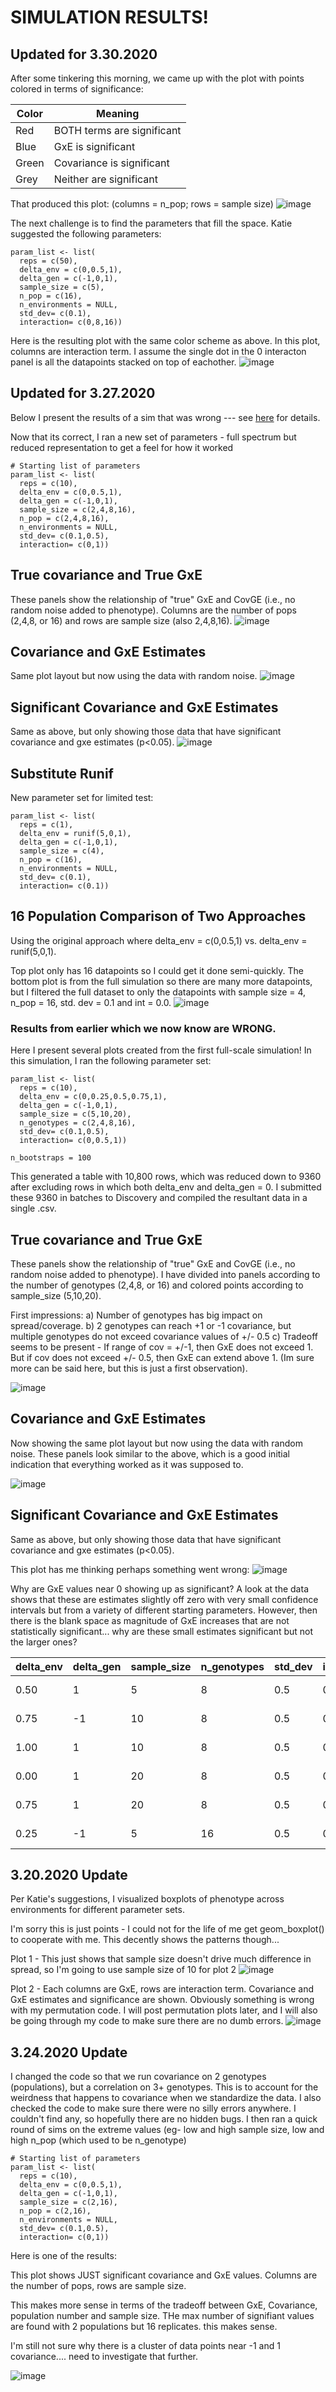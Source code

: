 # SIMULATION RESULTS! #

## Updated for 3.30.2020
After some tinkering this morning, we came up with the plot with points colored in terms of significance: 

Color | Meaning
|---|---|
Red | BOTH terms are significant
Blue | GxE is significant
Green | Covariance is significant
Grey | Neither are significant 

That produced this plot: (columns = n_pop; rows = sample size)
![image](https://github.com/RCN-ECS/CnGV/blob/master/results/Sim_03152020/sig_colored.png)

The next challenge is to find the parameters that fill the space. Katie suggested the following parameters:
```{r}
param_list <- list( 
  reps = c(50),
  delta_env = c(0,0.5,1),
  delta_gen = c(-1,0,1),
  sample_size = c(5), 
  n_pop = c(16),
  n_environments = NULL,
  std_dev= c(0.1),
  interaction= c(0,8,16))
```

Here is the resulting plot with the same color scheme as above. In this plot, columns are interaction term. I assume the single dot in the 0 interacton panel is all the datapoints stacked on top of eachother. 
![image](https://github.com/RCN-ECS/CnGV/blob/master/results/Sim_03152020/interactioncrazy.png)

## Updated for 3.27.2020
Below I present the results of a sim that was wrong --- see [here](https://github.com/RCN-ECS/CnGV/blob/master/notebook/20200325_MA_SimulationDiagnostics.md) for details.

Now that its correct, I ran a new set of parameters - full spectrum but reduced representation to get a feel for how it worked 
```{new params}
# Starting list of parameters
param_list <- list( 
  reps = c(10),
  delta_env = c(0,0.5,1),
  delta_gen = c(-1,0,1),
  sample_size = c(2,4,8,16), 
  n_pop = c(2,4,8,16),
  n_environments = NULL,
  std_dev= c(0.1,0.5),
  interaction= c(0,1))

```
## True covariance and True GxE
These panels show the relationship of "true" GxE and CovGE (i.e., no random noise added to phenotype). Columns are the number of pops (2,4,8, or 16) and rows are sample size (also 2,4,8,16).
![image](https://github.com/RCN-ECS/CnGV/blob/master/results/Sim_03152020/trutrue3.27.png)

## Covariance and GxE Estimates
Same plot layout but now using the data with random noise.
![image](https://github.com/RCN-ECS/CnGV/blob/master/results/Sim_03152020/estest3.27.png)

## Significant Covariance and GxE Estimates
Same as above, but only showing those data that have significant covariance and gxe estimates (p<0.05). 
![image](https://github.com/RCN-ECS/CnGV/blob/master/results/Sim_03152020/sigsig3.27.png)

## Substitute Runif
New parameter set for limited test: 
```{new set}
param_list <- list( 
  reps = c(1),
  delta_env = runif(5,0,1),
  delta_gen = c(-1,0,1),
  sample_size = c(4), 
  n_pop = c(16),
  n_environments = NULL,
  std_dev= c(0.1),
  interaction= c(0.1))
```
## 16 Population Comparison of Two Approaches
Using the original approach where delta_env = c(0,0.5,1) vs. delta_env = runif(5,0,1).

Top plot only has 16 datapoints so I could get it done semi-quickly. The bottom plot is from the full simulation so there are many more datapoints, but I filtered the full dataset to only the datapoints with sample size = 4, n_pop = 16, std. dev = 0.1 and int = 0.0.
![image](https://github.com/RCN-ECS/CnGV/blob/master/results/Sim_03152020/Runifvsfull.png)





### Results from earlier which we now know are WRONG.

Here I present several plots created from the first full-scale simulation! In this simulation, I ran the following parameter set:

```{parameter set}
param_list <- list(
  reps = c(10),
  delta_env = c(0,0.25,0.5,0.75,1),
  delta_gen = c(-1,0,1),
  sample_size = c(5,10,20), 
  n_genotypes = c(2,4,8,16),
  std_dev= c(0.1,0.5),
  interaction= c(0,0.5,1)) 
  
n_bootstraps = 100
```
This generated a table with 10,800 rows, which was reduced down to 9360 after excluding rows in which both delta_env and delta_gen = 0. I submitted these 9360 in batches to Discovery and compiled the resultant data in a single .csv. 

## True covariance and True GxE
These panels show the relationship of "true" GxE and CovGE (i.e., no random noise added to phenotype). I have divided into panels according to the number of genotypes (2,4,8, or 16) and colored points according to sample_size (5,10,20).

First impressions: 
a) Number of genotypes has big impact on spread/coverage. 
b) 2 genotypes can reach +1 or -1 covariance, but multiple genotypes do not exceed covariance values of +/- 0.5
c) Tradeoff seems to be present - If range of cov = +/-1, then GxE does not exceed 1. But if cov does not exceed +/- 0.5, then GxE can extend above 1. (Im sure more can be said here, but this is just a first observation). 

![image](https://github.com/RCN-ECS/CnGV/blob/master/results/Sim_03152020/TrueCov_GxE.png)

## Covariance and GxE Estimates
Now showing the same plot layout but now using the data with random noise. These panels look similar to the above, which is a good initial indication that everything worked as it was supposed to. 

![image](https://github.com/RCN-ECS/CnGV/blob/master/results/Sim_03152020/GxE_cov_estimates.png)

## Significant Covariance and GxE Estimates
Same as above, but only showing those data that have significant covariance and gxe estimates (p<0.05). 

This plot has me thinking perhaps something went wrong: 
![image](https://github.com/RCN-ECS/CnGV/blob/master/results/Sim_03152020/SigGxE_cov.png)

Why are GxE values near 0 showing up as significant? A look at the data shows that these are estimates slightly off zero with very small confidence intervals but from a variety of different starting parameters. However, then there is the blank space as magnitude of GxE increases that are not statistically significant... why are these small estimates significant but not the larger ones?  

 delta_env |delta_gen |sample_size|n_genotypes | std_dev | interaction |true_cov |cov_estimate|cov_lwrCI|cov_uprCI|cov_pvalue|true_GxE |GxE_estimate| GxE_lwrCI|  GxE_uprCI| GxE_pvalue 
 |---|---|---|---|---|---|---|---|---|---|---|---|---|---|---|---|
  0.50 |1|5|8|0.5|0| 4.557143e-01| 0.43726556|0.414614449|0.458338031|0.000|2.664535e-15|0.025624170|0.0057347299|0.20497646 |0.04950495  
  0.75  |      -1      |    10       |    8   |  0.5    | 0| -5.477143e-01  |-0.52953110| -0.546005341 |-0.51518242| 0.00990099 |2.065015e-14  |0.007083631 |0.0012061898 |0.10145796 |0.00990099   
  1.00   |      1       |   10     |      8  |   0.5     | 0 | 5.705357e-01 |  0.55723254 | 0.544511283 | 0.57069669| 0.00000000 |2.575717e-14  |0.011259819| 0.0007435781 |0.07277978 |0.01980198
  0.00   |      1     |     20     |      8  |   0.5   |  0 | 1.031950e-15 |  0.01543271 | 0.004087529 | 0.02765174| 0.00000000 |3.552714e-15  |0.006618095 |0.0016012738 |0.10333969 |0.02970297
  0.75    |     1     |    20     |      8  |   0.5    |       0 | 5.481429e-01 |  0.53131347 | 0.520841860 | 0.54268961| 0.00000000 |8.881784e-15  |0.005441563 |0.0012904921| 0.08105676 |0.01980198
  0.25     |   -1      |     5    |      16 |    0.5   |        0| -2.507843e-01 | -0.24216729 |-0.249369251|-0.23666770 |0.00990099 |4.862777e-14  |0.005811667 |0.0022374175 |0.11026737 |0.01980198   
  
## 3.20.2020 Update
Per Katie's suggestions, I visualized boxplots of phenotype across environments for different parameter sets. 

I'm sorry this is just points - I could not for the life of me get geom_boxplot() to cooperate with me. This decently shows the patterns though... 

Plot 1 - This just shows that sample size doesn't drive much difference in spread, so I'm going to use sample size of 10 for plot 2
![image](https://github.com/RCN-ECS/CnGV/blob/master/results/Sim_03152020/group%20%20vs%20sample%20size.png)

Plot 2 - Each columns are GxE, rows are interaction term. Covariance and GxE estimates and significance are shown. Obviously something is wrong with my permutation code. I will post permutation plots later, and I will also be going through my code to make sure there are no dumb errors. 
![image](https://github.com/RCN-ECS/CnGV/blob/master/results/Sim_03152020/deltaenv_interaction.png)

## 3.24.2020 Update

I changed the code so that we run covariance on 2 genotypes (populations), but a correlation on 3+ genotypes. This is to account for the weirdness that happens to covariance when we standardize the data. I also checked the code to make sure there were no silly errors anywhere. I couldn't find any, so hopefully there are no hidden bugs. I then ran a quick round of sims on the extreme values (eg- low and high sample size, low and high n_pop (which used to be n_genotype)

```{values}
# Starting list of parameters
param_list <- list( 
  reps = c(10),
  delta_env = c(0,0.5,1),
  delta_gen = c(-1,0,1),
  sample_size = c(2,16), 
  n_pop = c(2,16),
  n_environments = NULL,
  std_dev= c(0.1,0.5),
  interaction= c(0,1))
```

Here is one of the results: 

This plot shows JUST significant covariance and GxE values. Columns are the number of pops, rows are sample size. 

This makes more sense in terms of the tradeoff between GxE, Covariance, population number and sample size. THe max number of signifiant values are found with 2 populations but 16 replicates. this makes sense. 

I'm still not sure why there is a cluster of data points near -1 and 1 covariance.... need to investigate that further. 

![image](https://github.com/RCN-ECS/CnGV/blob/master/results/Sim_03152020/324sim_sig.png)



